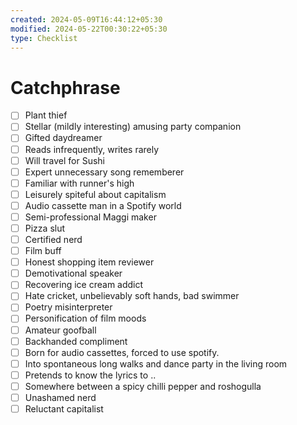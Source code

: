 ```yaml
---
created: 2024-05-09T16:44:12+05:30
modified: 2024-05-22T00:30:22+05:30
type: Checklist
---
```


# Catchphrase

- [ ] Plant thief
- [ ] Stellar (mildly interesting) amusing party companion
- [ ] Gifted daydreamer
- [ ] Reads infrequently, writes rarely
- [ ] Will travel for Sushi
- [ ] Expert unnecessary song rememberer
- [ ] Familiar with runner's high
- [ ] Leisurely spiteful about capitalism
- [ ] Audio cassette man in a Spotify world
- [ ] Semi-professional Maggi maker
- [ ] Pizza slut
- [ ] Certified nerd
- [ ] Film buff
- [ ] Honest shopping item reviewer
- [ ] Demotivational speaker
- [ ] Recovering ice cream addict
- [ ] Hate cricket, unbelievably soft hands, bad swimmer
- [ ] Poetry misinterpreter
- [ ] Personification of film moods
- [ ] Amateur goofball
- [ ] Backhanded compliment
- [ ] Born for audio cassettes, forced to use spotify.
- [ ] Into spontaneous long walks and dance party in the living room
- [ ] Pretends to know the lyrics to ..
- [ ] Somewhere between a spicy chilli pepper and roshogulla
- [ ] Unashamed nerd
- [ ] Reluctant capitalist
